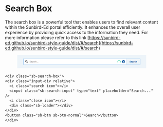 # Search Box

The search box is a powerful tool that enables users to find relevant content within the Sunbird-Ed portal efficiently. It enhances the overall user experience by providing quick access to the information they need. For more information please refer to this link [https://sunbird-ed.github.io/sunbird-style-guide/dist/#/search](https://sunbird-ed.github.io/sunbird-style-guide/dist/#/search)

<figure><img src="../../../../.gitbook/assets/image (42).png" alt=""><figcaption></figcaption></figure>

```
<div class="sb-search-box">
<div class="input-div relative">
  <i class="search icon"></i>
  <input class="sb-search-input" type="text" placeholder="Search..." />
  <i class="close icon"></i>
  <div class="sb-loader"></div>
</div>
<button class="sb-btn sb-btn-normal">Search</button>
</div>
```
